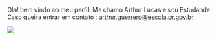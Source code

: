 Ola! bem vindo ao meu perfil. 
Me chamo Arthur Lucas e sou Estudande
Caso queira entrar em contato : arthur.guerrero@escola.pr.gov.br




![](https://encrypted-tbn0.gstatic.com/images?q=tbn:ANd9GcSgDX6I1JyZPZbIsfp9luE_wXYOmT3EHXZ-RzA03RTeSP-GYncX3f520cQP0F6tJHKpKjs&usqp=CAU)
